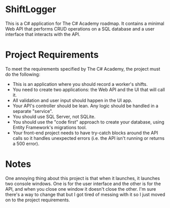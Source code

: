 # ShiftLogger

This is a C# application for The C# Academy roadmap. It contains a minimal 
Web API that performs CRUD operations on a SQL database and a user interface 
that interacts with the API.

# Project Requirements

To meet the requirements specified by The C# Academy, the project must do 
the following:
- This is an application where you should record a worker's shifts.
- You need to create two applications: the Web API and the UI that will 
  call it.
- All validation and user input should happen in the UI app.
- Your API's controller should be lean. Any logic should be handled in a 
  separate "service".
- You should use SQL Server, not SQLite.
- You should use the "code first" approach to create your database, using 
  Entity Framework's migrations tool.
- Your front-end project needs to have try-catch blocks around the API calls 
  so it handles unexpected errors (i.e. the API isn't running or returns a 
  500 error).

# Notes

One annoying thing about this project is that when it launches, it launches 
two console windows. One is for the user interface and the other is for the 
API, and when you close one window it doesn't close the other. I'm sure 
there's a way to change that but I got tired of messing with it so I just 
moved on to the project requirements.